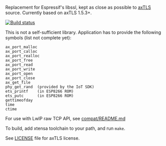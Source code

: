 Replacement for Espressif's libssl, kept as close as possible to [axTLS](http://axtls.sourceforge.net/) source.
Currently based on axTLS 1.5.3+.

[![Build status](https://travis-ci.org/igrr/axtls-8266.svg)](https://travis-ci.org/igrr/axtls-8266)

This is not a self-sufficient library. Application has to provide the following symbols (list not complete yet):
```
ax_port_malloc
ax_port_calloc
ax_port_realloc
ax_port_free
ax_port_read
ax_port_write
ax_port_open
ax_port_close
ax_get_file
phy_get_rand  (provided by the IoT SDK)
ets_printf    (in ESP8266 ROM)
ets_putc      (in ESP8266 ROM)
gettimeofday
time
ctime
```

For use with LwIP raw TCP API, see [compat/README.md](https://github.com/attachix/lwirax/blob/master/README.md)

To build, add xtensa toolchain to your path, and run `make`.

See [LICENSE](LICENSE) file for axTLS license.
